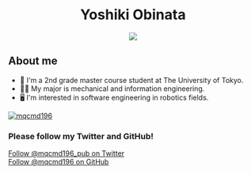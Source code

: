 <h1 align="center">
  <br/>Yoshiki Obinata
</h1>

<div align="center">
    <img src="https://komarev.com/ghpvc/?username=mqcmd196&style=flat-square&color=green">
</div>

## About me
- 🏫 I'm a 2nd grade master course student at The University of Tokyo.
- 👨‍🎓 My major is mechanical and information engineering.
- 🖥 I'm interested in software engineering in robotics fields.

[![mqcmd196](https://github-readme-stats.vercel.app/api?username=mqcmd196&count_private=true&show_icons=true&theme=dark)](https://github.com/mqcmd196)
### Please follow my Twitter and GitHub!
<body>
    <a href="https://twitter.com/mqcmd196_pub?ref_src=twsrc%5Etfw" class="twitter-follow-button" data-show-count="false">Follow @mqcmd196_pub on Twitter</a>
    <!-- <script async src="https://platform.twitter.com/widgets.js" charset="utf-8"></script> -->
</body>
<br>
<body>
    <a class="github-button" href="https://github.com/mqcmd196" data-style="mega" data-count-href="/mqcmd196/followers" data-count-api="/users/mqcmd196#followers">Follow @mqcmd196 on GitHub</a>
</body>
